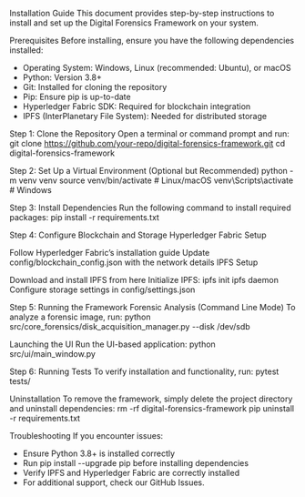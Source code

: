 Installation Guide
This document provides step-by-step instructions to install and set up the Digital Forensics Framework on your system.

Prerequisites
Before installing, ensure you have the following dependencies installed:

- Operating System: Windows, Linux (recommended: Ubuntu), or macOS
- Python: Version 3.8+
- Git: Installed for cloning the repository
- Pip: Ensure pip is up-to-date
- Hyperledger Fabric SDK: Required for blockchain integration
- IPFS (InterPlanetary File System): Needed for distributed storage

Step 1: Clone the Repository
Open a terminal or command prompt and run:
git clone https://github.com/your-repo/digital-forensics-framework.git
cd digital-forensics-framework

Step 2: Set Up a Virtual Environment (Optional but Recommended)
python -m venv venv
source venv/bin/activate  # Linux/macOS
venv\Scripts\activate     # Windows

Step 3: Install Dependencies
Run the following command to install required packages:
pip install -r requirements.txt

Step 4: Configure Blockchain and Storage
Hyperledger Fabric Setup

Follow Hyperledger Fabric’s installation guide
Update config/blockchain_config.json with the network details
IPFS Setup

Download and install IPFS from here
Initialize IPFS:
ipfs init
ipfs daemon
Configure storage settings in config/settings.json

Step 5: Running the Framework
Forensic Analysis (Command Line Mode)
To analyze a forensic image, run:
python src/core_forensics/disk_acquisition_manager.py --disk /dev/sdb

Launching the UI
Run the UI-based application:
python src/ui/main_window.py

Step 6: Running Tests
To verify installation and functionality, run:
pytest tests/

Uninstallation
To remove the framework, simply delete the project directory and uninstall dependencies:
rm -rf digital-forensics-framework
pip uninstall -r requirements.txt

Troubleshooting
If you encounter issues:
- Ensure Python 3.8+ is installed correctly
- Run pip install --upgrade pip before installing dependencies
- Verify IPFS and Hyperledger Fabric are correctly installed
- For additional support, check our GitHub Issues.
